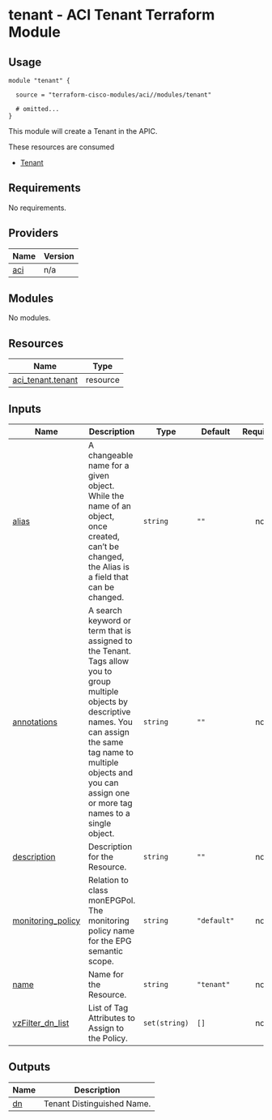 # tenant - ACI Tenant Terraform Module

## Usage

```hcl
module "tenant" {

  source = "terraform-cisco-modules/aci//modules/tenant"

  # omitted...
}
```

This module will create a Tenant in the APIC.  

These resources are consumed

* [Tenant](https://registry.terraform.io/providers/CiscoDevNet/aci/latest/docs/resources/tenant)

<!-- BEGINNING OF PRE-COMMIT-TERRAFORM DOCS HOOK -->
## Requirements

No requirements.

## Providers

| Name | Version |
|------|---------|
| <a name="provider_aci"></a> [aci](#provider\_aci) | n/a |

## Modules

No modules.

## Resources

| Name | Type |
|------|------|
| [aci_tenant.tenant](https://registry.terraform.io/providers/ciscodevnet/aci/latest/docs/resources/tenant) | resource |

## Inputs

| Name | Description | Type | Default | Required |
|------|-------------|------|---------|:--------:|
| <a name="input_alias"></a> [alias](#input\_alias) | A changeable name for a given object. While the name of an object, once created, can’t be changed, the Alias is a field that can be changed. | `string` | `""` | no |
| <a name="input_annotations"></a> [annotations](#input\_annotations) | A search keyword or term that is assigned to the Tenant. Tags allow you to group multiple objects by descriptive names. You can assign the same tag name to multiple objects and you can assign one or more tag names to a single object. | `string` | `""` | no |
| <a name="input_description"></a> [description](#input\_description) | Description for the Resource. | `string` | `""` | no |
| <a name="input_monitoring_policy"></a> [monitoring\_policy](#input\_monitoring\_policy) | Relation to class monEPGPol.  The monitoring policy name for the EPG semantic scope. | `string` | `"default"` | no |
| <a name="input_name"></a> [name](#input\_name) | Name for the Resource. | `string` | `"tenant"` | no |
| <a name="input_vzFilter_dn_list"></a> [vzFilter\_dn\_list](#input\_vzFilter\_dn\_list) | List of Tag Attributes to Assign to the Policy. | `set(string)` | `[]` | no |

## Outputs

| Name | Description |
|------|-------------|
| <a name="output_dn"></a> [dn](#output\_dn) | Tenant Distinguished Name. |
<!-- END OF PRE-COMMIT-TERRAFORM DOCS HOOK -->
